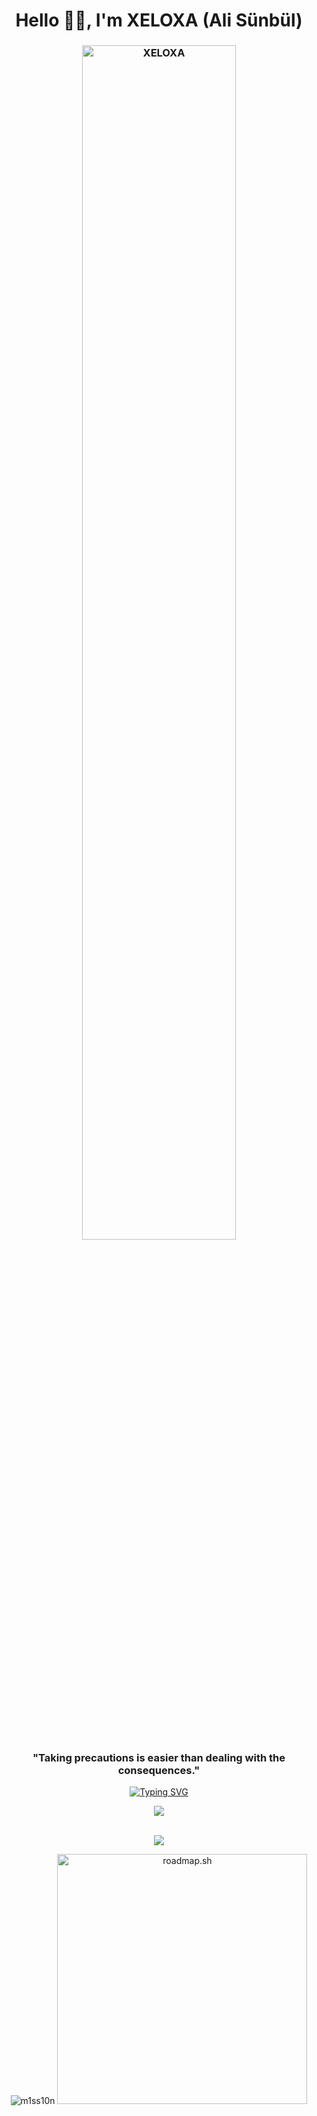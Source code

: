 <h1 align="center">
    Hello 🥷🏿, I'm XELOXA (Ali Sünbül)
</h1>
<h3 align="center" >
    <img src="https://s13.gifyu.com/images/SXOMu.gif" alt="XELOXA" width="70%"/>
  <br>
    "Taking precautions is easier than dealing with the consequences."
  
</h3>

<p align="center">
    <a href="https://xeloxa.netlify.app/"><img src="https://readme-typing-svg.demolab.com?font=Poppins&size=17&duration=700&pause=100&color=FFFFFF&center=true&vCenter=true&multiline=true&repeat=false&random=false&width=810&height=120&lines=A+young+and+passionate+Red+Team+pentester+in+training.+I+am+developing+myself+in+the+world+of;cybersecurity%2C+focusing+especially+on+penetration+testing+and+vulnerability+discovery.+I+am+constantly;learning+new+things%2C+practicing+with+CTFs%2C+and+deeply+studying+Red+Team+techniques.+Here%2C+I+share+the;knowledge+and+projects+I+gain+on+my+learning+journey.+Feel+free+to+reach+out+to+me+for+connection!" alt="Typing SVG" /></a> 
</p>

<div align="center">
    <img src="https://skillicons.dev/icons?i=kali,arch,linux,debian,python,rust,javascript,bash,pycharm,github,obsidian" />
</div>
<br>
<p align="center">
    <img src="https://s13.gifyu.com/images/SXJCF.gif" />

</p>
<p align="center"> 
    <img  src="https://github-readme-stats.vercel.app/api?username=xeloxa&show_icons=true&locale=en&theme=dark" alt="m1ss10n"  /> 
    <a href="https://roadmap.sh/u/xeloxa">
    <img src="https://roadmap.sh/card/wide/67af3bc30a4602069bee8326?variant=dark&roadmaps=cyber-security%2Cpython" 
         alt="roadmap.sh"
         width="400"/>
</a>
</p>
